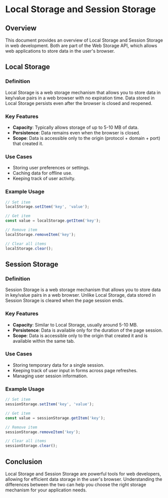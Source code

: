 <!-- #### [Go Back ↩](../README.md) -->

# Local Storage and Session Storage

## Overview

This document provides an overview of Local Storage and Session Storage in web development. Both are part of the Web Storage API, which allows web applications to store data in the user's browser.

## Local Storage

### Definition
Local Storage is a web storage mechanism that allows you to store data in key/value pairs in a web browser with no expiration time. Data stored in Local Storage persists even after the browser is closed and reopened.

### Key Features
- **Capacity**: Typically allows storage of up to 5-10 MB of data.
- **Persistence**: Data remains even when the browser is closed.
- **Scope**: Data is accessible only to the origin (protocol + domain + port) that created it.

### Use Cases
- Storing user preferences or settings.
- Caching data for offline use.
- Keeping track of user activity.

### Example Usage
```javascript
// Set item
localStorage.setItem('key', 'value');

// Get item
const value = localStorage.getItem('key');

// Remove item
localStorage.removeItem('key');

// Clear all items
localStorage.clear();

```
## Session Storage

### Definition

Session Storage is a web storage mechanism that allows you to store data in key/value pairs in a web browser. Unlike Local Storage, data stored in Session Storage is cleared when the page session ends.

### Key Features
- **Capacity**: Similar to Local Storage, usually around 5-10 MB.
- **Persistence**: Data is available only for the duration of the page session.
- **Scope**: Data is accessible only to the origin that created it and is available within the same tab.

### Use Cases
- Storing temporary data for a single session.
- Keeping track of user input in forms across page refreshes.
- Managing user session information.

### Example Usage

```javascript
// Set item
sessionStorage.setItem('key', 'value');

// Get item
const value = sessionStorage.getItem('key');

// Remove item
sessionStorage.removeItem('key');

// Clear all items
sessionStorage.clear();
```

## Conclusion
Local Storage and Session Storage are powerful tools for web developers, allowing for efficient data storage in the user's browser. Understanding the differences between the two can help you choose the right storage mechanism for your application needs.

